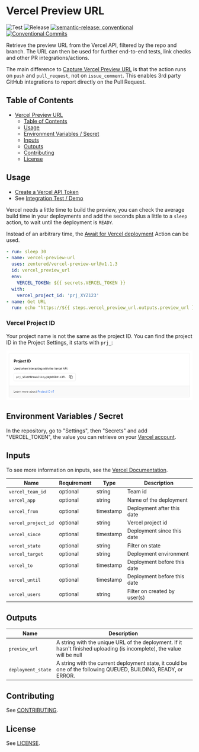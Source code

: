 # Vercel Preview URL

![Test](https://github.com/zentered/vercel-preview-url/workflows/Test/badge.svg)
![Release](https://github.com/zentered/vercel-preview-url/workflows/Publish/badge.svg)
[![semantic-release: conventional](https://img.shields.io/badge/semantic--release-conventional-e10079?logo=semantic-release)](https://github.com/semantic-release/semantic-release)
[![Conventional Commits](https://img.shields.io/badge/Conventional%20Commits-1.0.0-yellow.svg)](https://conventionalcommits.org)

Retrieve the preview URL from the Vercel API, filtered by the repo and branch. The URL can then be used for further end-to-end tests, link checks and other PR integrations/actions.

The main difference to [Capture Vercel Preview URL](https://github.com/marketplace/actions/capture-vercel-preview-url) is that the action runs on `push` and `pull_request`, not on `issue_comment`. This enables 3rd party GitHub integrations to report directly on the Pull Request.

## Table of Contents

- [Vercel Preview URL](#vercel-preview-url)
  - [Table of Contents](#table-of-contents)
  - [Usage](#usage)
  - [Environment Variables / Secret](#environment-variables--secret)
  - [Inputs](#inputs)
  - [Outputs](#outputs)
  - [Contributing](#contributing)
  - [License](#license)

## Usage

- [Create a Vercel API Token](https://vercel.com/account/tokens)
- See [Integration Test / Demo](https://github.com/PatrickHeneise/vercel-preview-action-test/blob/main/.github/workflows/integration.yml)

Vercel needs a little time to build the preview, you can check the average build time in your deployments and add the seconds plus a little to a `sleep` action, to wait until the deployment is `READY`.

Instead of an arbitrary time, the [Await for Vercel deployment](https://github.com/marketplace/actions/await-for-vercel-deployment) Action can be used.

```yaml
- run: sleep 30
- name: vercel-preview-url
  uses: zentered/vercel-preview-url@v1.1.3
  id: vercel_preview_url
  env:
    VERCEL_TOKEN: ${{ secrets.VERCEL_TOKEN }}
  with:
    vercel_project_id: 'prj_XYZ123'
- name: Get URL
  run: echo "https://${{ steps.vercel_preview_url.outputs.preview_url }}"
```

### Vercel Project ID

Your project name is not the same as the project ID. You can find the project ID in the Project Settings, it starts with `prj_`:

![vercel project id](.github/assets/projectid.png)

## Environment Variables / Secret

In the repository, go to "Settings", then "Secrets" and add "VERCEL_TOKEN", the value you can retrieve on your [Vercel account](https://vercel.com/account/tokens).

## Inputs

To see more information on inputs, see the [Vercel Documentation](https://vercel.com/docs/rest-api#endpoints/deployments/list-deployments).

| Name                | Requirement | Type      | Description                  |
| ------------------- | ----------- | --------- | ---------------------------- |
| `vercel_team_id`    | optional    | string    | Team id                      |
| `vercel_app`        | optional    | string    | Name of the deployment       |
| `vercel_from`       | optional    | timestamp | Deployment after this date   |
| `vercel_project_id` | optional    | string    | Vercel project id            |
| `vercel_since`      | optional    | timestamp | Deployment since this date   |
| `vercel_state`      | optional    | string    | Filter on state              |
| `vercel_target`     | optional    | string    | Deployment environment       |
| `vercel_to`         | optional    | timestamp | Deployment before this date  |
| `vercel_until`      | optional    | timestamp | Deployment before this date  |
| `vercel_users`      | optional    | string    | Filter on created by user(s) |

## Outputs

| Name               | Description                                                                                                             |
| ------------------ | ----------------------------------------------------------------------------------------------------------------------- |
| `preview_url`      | A string with the unique URL of the deployment. If it hasn't finished uploading (is incomplete), the value will be null |
| `deployment_state` | A string with the current deployment state, it could be one of the following QUEUED, BUILDING, READY, or ERROR.         |

## Contributing

See [CONTRIBUTING](CONTRIBUTING.md).

## License

See [LICENSE](LICENSE).
